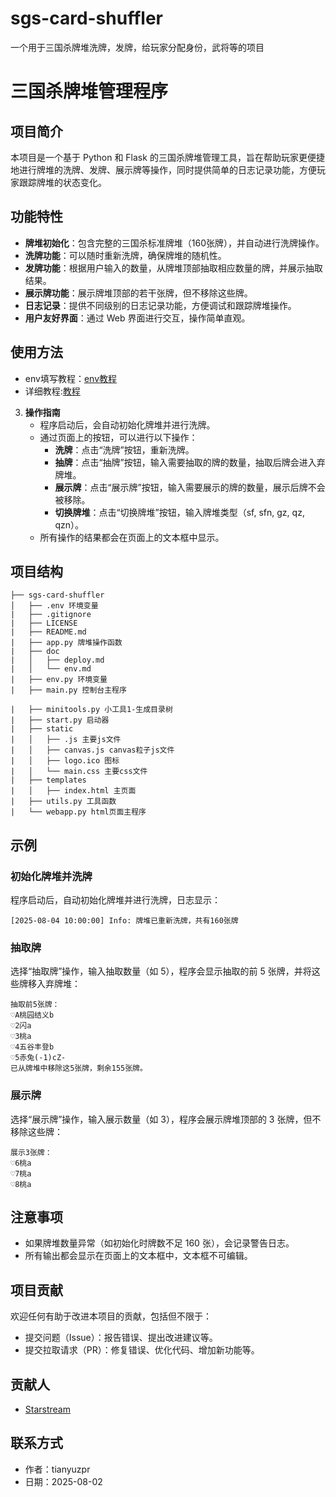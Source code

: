 # sgs-card-shuffler
一个用于三国杀牌堆洗牌，发牌，给玩家分配身份，武将等的项目
# 三国杀牌堆管理程序
## 项目简介
本项目是一个基于 Python 和 Flask 的三国杀牌堆管理工具，旨在帮助玩家更便捷地进行牌堆的洗牌、发牌、展示牌等操作，同时提供简单的日志记录功能，方便玩家跟踪牌堆的状态变化。

## 功能特性
- **牌堆初始化**：包含完整的三国杀标准牌堆（160张牌），并自动进行洗牌操作。
- **洗牌功能**：可以随时重新洗牌，确保牌堆的随机性。
- **发牌功能**：根据用户输入的数量，从牌堆顶部抽取相应数量的牌，并展示抽取结果。
- **展示牌功能**：展示牌堆顶部的若干张牌，但不移除这些牌。
- **日志记录**：提供不同级别的日志记录功能，方便调试和跟踪牌堆操作。
- **用户友好界面**：通过 Web 界面进行交互，操作简单直观。

## 使用方法
   - env填写教程：[env教程](/doc/env.md)
   - 详细教程:[教程](/doc/deploy.md)
3. **操作指南**
   - 程序启动后，会自动初始化牌堆并进行洗牌。
   - 通过页面上的按钮，可以进行以下操作：
     - **洗牌**：点击“洗牌”按钮，重新洗牌。
     - **抽牌**：点击“抽牌”按钮，输入需要抽取的牌的数量，抽取后牌会进入弃牌堆。
     - **展示牌**：点击“展示牌”按钮，输入需要展示的牌的数量，展示后牌不会被移除。
     - **切换牌堆**：点击“切换牌堆”按钮，输入牌堆类型（sf, sfn, gz, qz, qzn）。
   - 所有操作的结果都会在页面上的文本框中显示。

## 项目结构
```tree
├── sgs-card-shuffler 
│   ├── .env 环境变量
|   ├── .gitignore
|   ├── LICENSE 
|   ├── README.md
|   ├── app.py 牌堆操作函数
|   ├── doc
|   │   ├── deploy.md
|   │   └── env.md
|   ├── env.py 环境变量
|   ├── main.py 控制台主程序

|   ├── minitools.py 小工具1-生成目录树
|   ├── start.py 启动器
|   ├── static
|   │   ├── .js 主要js文件
|   │   ├── canvas.js canvas粒子js文件
|   │   ├── logo.ico 图标
|   │   └── main.css 主要css文件
|   ├── templates
|   │   ├── index.html 主页面
|   ├── utils.py 工具函数
|   └── webapp.py html页面主程序
```


## 示例
### 初始化牌堆并洗牌
程序启动后，自动初始化牌堆并进行洗牌，日志显示：
```
[2025-08-04 10:00:00] Info: 牌堆已重新洗牌，共有160张牌
```

### 抽取牌
选择“抽取牌”操作，输入抽取数量（如 5），程序会显示抽取的前 5 张牌，并将这些牌移入弃牌堆：
```
抽取前5张牌：
♡A桃园结义b
♡2闪a
♡3桃a
♡4五谷丰登b
♡5赤兔(-1)cZ-
已从牌堆中移除这5张牌，剩余155张牌。
```

### 展示牌
选择“展示牌”操作，输入展示数量（如 3），程序会展示牌堆顶部的 3 张牌，但不移除这些牌：
```
展示3张牌：
♡6桃a
♡7桃a
♡8桃a
```

## 注意事项
- 如果牌堆数量异常（如初始化时牌数不足 160 张），会记录警告日志。
- 所有输出都会显示在页面上的文本框中，文本框不可编辑。

## 项目贡献
欢迎任何有助于改进本项目的贡献，包括但不限于：
- 提交问题（Issue）：报告错误、提出改进建议等。
- 提交拉取请求（PR）：修复错误、优化代码、增加新功能等。

## 贡献人
 - [Starstream](https://github.com/idonthaveaaname)
## 联系方式
- 作者：tianyuzpr
- 日期：2025-08-02
